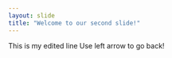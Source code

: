 ```yaml
---
layout: slide
title: "Welcome to our second slide!"
---
```

This is my edited line 
Use left arrow to go back!

